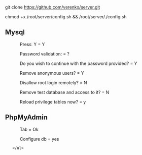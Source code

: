 git clone https://github.com/verenko/server.git

chmod +x /root/server/config.sh && /root/server/./config.sh
<h2>Mysql</h2>
    <ul>
    <ol>Press: Y = Y</ol>
    <ol>Password validation: = ?</ol>
    <ol>Do you wish to continue with the password provided? = Y</ol>
    <ol>Remove anonymous users? = Y</ol>
    <ol>Disallow root login remotely? = N</ol>
    <ol>Remove test database and access to it? = N</ol>
    <ol>Reload privilege tables now? = y</ol>
    </ul>
    <h2>PhpMyAdmin</h2>
     <ul>
    <ol>Tab = Ok</ol>
    <ol>Configure db = yes</ol>
    <ol></ol>

    </ul>